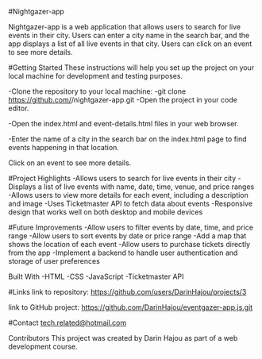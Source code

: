 #Nightgazer-app

Nightgazer-app is a web application that allows users to search for live events in their city. 
Users can enter a city name in the search bar, and the app displays a list of all live events in that city. 
Users can click on an event to see more details.

#Getting Started
These instructions will help you set up the project on your local machine for development and testing purposes.

-Clone the repository to your local machine:
-git clone https://github.com/<my-username>/nightgazer-app.git
-Open the project in your code editor.

-Open the index.html and event-details.html files in your web browser.

-Enter the name of a city in the search bar on the index.html page to find events happening in that location.

Click on an event to see more details.

#Project Highlights
-Allows users to search for live events in their city
-Displays a list of live events with name, date, time, venue, and price ranges
-Allows users to view more details for each event, including a description and image
-Uses Ticketmaster API to fetch data about events
-Responsive design that works well on both desktop and mobile devices

#Future Improvements
-Allow users to filter events by date, time, and price range
-Allow users to sort events by date or price range
-Add a map that shows the location of each event
-Allow users to purchase tickets directly from the app
-Implement a backend to handle user authentication and storage of user preferences

Built With
-HTML
-CSS
-JavaScript
-Ticketmaster API
  
#Links
link to repository:
https://github.com/users/DarinHajou/projects/3

link to GitHub project:
https://github.com/DarinHajou/eventgazer-app.js.git
 
#Contact
tech.related@hotmail.com

Contributors
This project was created by Darin Hajou as part of a web development course.

